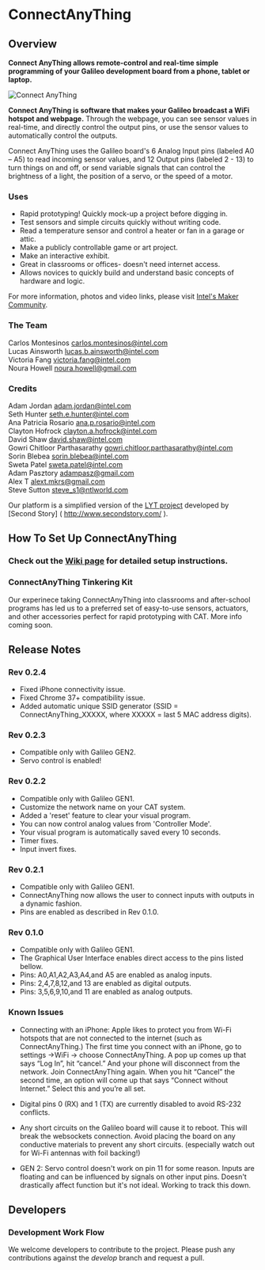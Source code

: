 ConnectAnyThing
============

## Overview ##

**Connect AnyThing allows remote-control and real-time simple programming of your Galileo development board from a phone, tablet or laptop.**  

![Connect AnyThing](http://s26.postimg.org/ekqtsrbp5/CAT_Small.jpg)

**Connect AnyThing is software that makes your Galileo broadcast a WiFi hotspot and webpage.** Through the webpage, you can see sensor values in real-time, and directly control the output pins, or use the sensor values to automatically control the outputs.

Connect AnyThing uses the Galileo board's 6 Analog Input pins (labeled A0 – A5) to read incoming sensor values, and 12 Output pins (labeled 2 - 13) to turn things on and off, or send variable signals that can control the brightness of a light, the position of a servo, or the speed of a motor. 


### Uses

* Rapid prototyping! Quickly mock-up a project before digging in.
* Test sensors and simple circuits quickly without writing code.
* Read a temperature sensor and control a heater or fan in a garage or attic.
* Make a publicly controllable game or art project.
* Make an interactive exhibit.
* Great in classrooms or offices- doesn't need internet access.
* Allows novices to quickly build and understand basic concepts of hardware and logic.

For more information, photos and video links, please visit [Intel's Maker Community]( https://communities.intel.com/thread/48358 ).

### The Team

Carlos Montesinos <carlos.montesinos@intel.com><br />
Lucas Ainsworth <lucas.b.ainsworth@intel.com><br />
Victoria Fang <victoria.fang@intel.com><br />
Noura Howell <noura.howell@gmail.com><br />

### Credits

Adam Jordan <adam.jordan@intel.com><br />
Seth Hunter <seth.e.hunter@intel.com><br />
Ana Patricia Rosario <ana.p.rosario@intel.com><br />
Clayton Hofrock <clayton.a.hofrock@intel.com><br />
David Shaw <david.shaw@intel.com><br />
Gowri Chitloor Parthasarathy <gowri.chitloor.parthasarathy@intel.com><br />
Sorin Blebea <sorin.blebea@intel.com><br />
Sweta Patel <sweta.patel@intel.com><br />
Adam Pasztory <adampasz@gmail.com><br />
Alex T <alext.mkrs@gmail.com><br />
Steve Sutton <steve_s1@ntlworld.com><br />

Our platform is a simplified version of the [LYT project]( https://github.com/secondstory/LYT ) developed by [Second Story] ( http://www.secondstory.com/ ).

## How To Set Up ConnectAnyThing

### Check out the [Wiki page](https://github.com/IntelOpenDesign/ConnectAnyThing/wiki/How-To-Set-Up-Connect-AnyThing) for detailed setup instructions.



### ConnectAnyThing Tinkering Kit
Our experinece taking ConnectAnyThing into classrooms and after-school programs has led us to a preferred set of easy-to-use sensors, actuators, and other accessories perfect for rapid prototyping with CAT. More info coming soon.

## Release Notes

### Rev 0.2.4
* Fixed iPhone connectivity issue.
* Fixed Chrome 37+ compatibility issue.
* Added automatic unique SSID generator (SSID = ConnectAnyThing_XXXXX, where XXXXX = last 5 MAC address digits).

### Rev 0.2.3
* Compatible only with Galileo GEN2.
* Servo control is enabled!

### Rev 0.2.2
* Compatible only with Galileo GEN1.
* Customize the network name on your CAT system.
* Added a 'reset' feature to clear your visual program.
* You can now control analog values from 'Controller Mode'.
* Your visual program is automatically saved every 10 seconds.
* Timer fixes.
* Input invert fixes.

### Rev 0.2.1
* Compatible only with Galileo GEN1.
* ConnectAnyThing now allows the user to connect inputs with outputs in a dynamic fashion.
* Pins are enabled as described in Rev 0.1.0.

### Rev 0.1.0
* Compatible only with Galileo GEN1.
* The Graphical User Interface enables direct access to the pins listed bellow.
* Pins: A0,A1,A2,A3,A4,and A5 are enabled as analog inputs.
* Pins: 2,4,7,8,12,and 13 are enabled as digital outputs.
* Pins: 3,5,6,9,10,and 11 are enabled as analog outputs.

### Known Issues
* Connecting with an iPhone: Apple likes to protect you from Wi-Fi hotspots that are not connected to the internet (such as ConnectAnyThing.)  The first time you connect with an iPhone, go to settings ->WiFi -> choose ConnectAnyThing.  A pop up comes up that says “Log In”, hit “cancel.”  And your phone will disconnect from the network.  Join ConnectAnyThing again.  When you hit “Cancel” the second time, an option will come up that says “Connect without Internet.” Select this and you’re all set.

* Digital pins 0 (RX) and 1 (TX) are currently disabled to avoid RS-232 conflicts.

* Any short circuits on the Galileo board will cause it to reboot. This will break the websockets connection. Avoid placing the board on any conductive materials to prevent any short circuits.  (especially watch out for Wi-Fi antennas with foil backing!)

* GEN 2: Servo control doesn't work on pin 11 for some reason.  Inputs are floating and can be influenced by signals on other input pins.  Doesn't drastically affect function but it's not ideal.  Working to track this down.

## Developers

### Development Work Flow
We welcome developers to contribute to the project. Please push any contributions against the *develop* branch and request a pull.